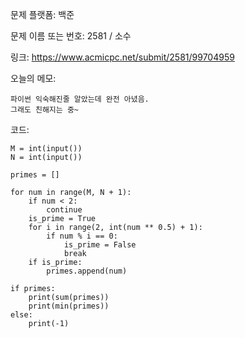 문제 플랫폼: 백준

문제 이름 또는 번호: 2581 / 소수

링크: https://www.acmicpc.net/submit/2581/99704959

오늘의 메모:
```
파이썬 익숙해진줄 알았는데 완전 아녔음.
그래도 친해지는 중~
```

코드:

```
M = int(input())
N = int(input())

primes = []

for num in range(M, N + 1):
    if num < 2:
        continue
    is_prime = True
    for i in range(2, int(num ** 0.5) + 1):
        if num % i == 0:
            is_prime = False
            break
    if is_prime:
        primes.append(num)

if primes:
    print(sum(primes))
    print(min(primes))
else:
    print(-1)

```
